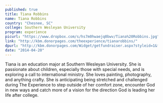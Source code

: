 ```yaml
---
published: true
title: Tiana Robbins
name: Tiana Robbins
country: "Chesnee, SC"
college: Southern Wesleyan University
program: experience
picurl: "https://www.dropbox.com/s/hs7m0hwaejq0bwv/Tiana%20Robbins.jpg"
link: "http://kbm.donorpages.com/theexperience/tianarobbins/"
dpurl: "http://kbm.donorpages.com/Widget/getfundraiser.aspx?styleid=1&fid=a013bcd5-e6b7-4179-aefb-17211a247036&pageId=416&did=9e6e189d-1066-4f69-bed1-bf32a5ec586f&type=indiv"
date: "2014-04-20"
---
```


Tiana is an education major at Southern Wesleyan University. She is passionate about children, especially those with special needs, and is exploring a call to international ministry. She loves painting, photography, and anything crafty. She is anticipating being stretched and challenged during The Experience to step outside of her comfort zone, encounter God in new ways and catch more of a vision for the direction God is leading her life after college.

